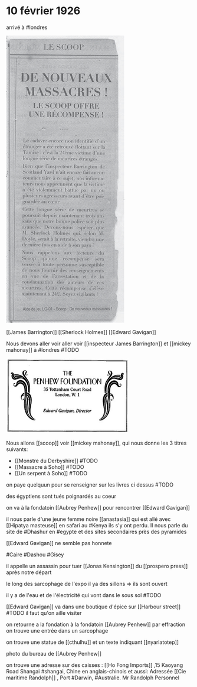 

# 10 février 1926


arrivé à #londres

![](images/20221202214053.png)  

[[James Barrington]]  [[Sherlock Holmes]] [[Edward Gavigan]]


Nous devons aller voir aller voir [[inspecteur James Barrington]] et [[mickey mahonay]] à #londres #TODO

![](images/20221007235839.png)  

Nous allons [[scoop]] voir [[mickey mahonay]], qui nous donne les 3 titres suivants:
- [[Monstre du Derbyshire]] #TODO
- [[Massacre à Soho]] #TODO
- [[Un serpent à Soho]] #TODO

on paye quelquun pour se renseigner sur les livres ci dessus #TODO 

des égyptiens sont tués poignardés au coeur

on va à la fondatoin [[Aubrey Penhew]] pour rencontrer [[Edward Gavigan]]

il nous parle d'une jeune femme noire [[anastasia]] qui est allé avec [[Hipatya masteuse]] en safari au #Kenya ils s'y ont perdu. Il nous parle du site de #Dhashur en #egypte et des sites secondaires près des pyramides

[[Edward Gavigan]] ne semble pas honnete

#Caire #Dashou #Gisey

il appelle un assassin pour tuer  [[Jonas Kensington]] du [[prospero press]]  après notre départ

le long des sarcophage de l'expo il ya des sillons => ils sont ouvert 

il y a de l'eau et de l'électricité qui vont dans le sous sol #TODO

[[Edward Gavigan]] va dans une boutique d'épice sur [[Harbour street]] #TODO il faut qu'on aille visiter

on retourne a la fondation à la fondatoin [[Aubrey Penhew]] par effraction on trouve une entrée dans un sarcophage

on trouve une statue de [[cthulhu]] et un texte indiquant [[nyarlatotep]]

photo du bureau de [[Aubrey Penhew]]

on trouve une adresse sur des caisses : [[Ho Fong Imports]] ,15 Kaoyang Road Shangai #shangai, Chine en anglais-chinois
et aussi: Adressée [[Cie maritime Randolph]] , Port #Darwin, #Australie. Mr Randolph Personnel